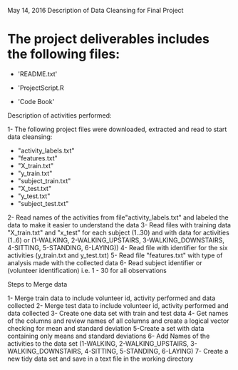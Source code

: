 May 14, 2016
Description of Data Cleansing for Final Project

The project deliverables includes the following files:
=========================================

- 'README.txt'

- 'ProjectScript.R

- 'Code Book'

Description of activities performed:

1- The following project files were downloaded, extracted and read to start data cleansing:
 - "activity_labels.txt"
 - "features.txt"
 - "X_train.txt"
 - "y_train.txt"
 - "subject_train.txt"
-  "X_test.txt"
 - "y_test.txt"
 - "subject_test.txt"


2- Read names of the activities from file"activity_labels.txt" and labeled the data to make it easier to understand the data
3- Read files with training data "X_train.txt" and "x_test" for each subject (1..30) and with data for activities (1..6) or 
              (1-WALKING, 2-WALKING_UPSTAIRS, 3-WALKING_DOWNSTAIRS, 4-SITTING, 5-STANDING, 6-LAYING))
4- Read file with identifier for the six activities (y_train.txt and y_test.txt)
5- Read file "features.txt" with type of analysis made with the collected data 
6- Read subject identifier or (volunteer identification) i.e. 1 - 30 for all observations

Steps to Merge data

1- Merge train data to include volunteer id, activity performed and data collected
2- Merge test data to include volunteer id, activity performed and data collected
3- Create one data set with train and test data
4- Get names of the columns and review names of all columns and create a logical vector checking for mean and standard deviation 
5-Create a set with data containing only means and standard deviations
6- Add Names of the activities to the data set (1-WALKING, 2-WALKING_UPSTAIRS, 
                                             3-WALKING_DOWNSTAIRS, 4-SITTING, 5-STANDING, 6-LAYING)
7- Create a new tidy data set and save in a text file in the working directory




